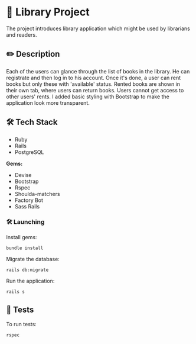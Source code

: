 
# 📖 Library Project

The project introduces library application which might be used by librarians and readers.

## ✏️ Description

Each of the users can glance through the list of books in the library. He can registrate and then log in to his account. Once it's done, a user can rent books but only these with 'available' status. Rented books are shown in their own tab, where users can return books. Users cannot get access to other users' rents. I added basic styling with Bootstrap to make the application look more transparent.

## 🛠 Tech Stack

- Ruby
- Rails
- PostgreSQL

**Gems:**
- Devise
- Bootstrap
- Rspec
- Shoulda-matchers
- Factory Bot
- Sass Rails

### 🛠 Launching
Install gems:
```
bundle install
```
Migrate the database:
```
rails db:migrate
```
Run the application:
```
rails s
```

## 🚨 Tests

To run tests:
```
rspec
```
